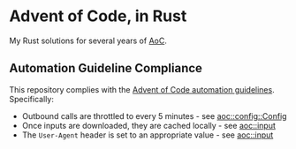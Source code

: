 # Advent of Code, in Rust

My Rust solutions for several years of [AoC](https://adventofcode.com).

## Automation Guideline Compliance

This repository complies with the [Advent of Code automation guidelines](https://old.reddit.com/r/adventofcode/wiki/faqs/automation). Specifically:

  * Outbound calls are throttled to every 5 minutes - see [aoc::config::Config](aoc/src/config.rs)
  * Once inputs are downloaded, they are cached locally - see [aoc::input](aoc/src/input.rs)
  * The `User-Agent` header is set to an appropriate value - see [aoc::input](aoc/src/input.rs)
